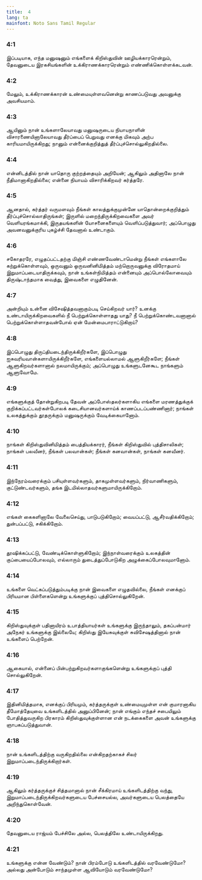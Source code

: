 ```yaml
---
title:  4
lang: ta
mainfont: Noto Sans Tamil Regular
---
```


###  4:1

இப்படியாக, எந்த மனுஷனும் எங்களைக் கிறிஸ்துவின் ஊழியக்காரரென்றும், தேவனுடைய இரகசியங்களின் உக்கிராணக்காரரென்றும் எண்ணிக்கொள்ளக்கடவன்.

###  4:2

மேலும், உக்கிராணக்காரன் உண்மையுள்ளவனென்று காணப்படுவது அவனுக்கு அவசியமாம்.

###  4:3

ஆயினும் நான் உங்களாலேயாவது மனுஷருடைய நியாயநாளின் விசாரணையினாலேயாவது தீர்ப்பைப் பெறுவது எனக்கு மிகவும் அற்ப காரியமாயிருக்கிறது; நானும் என்னைக்குறித்துத் தீர்ப்புச்சொல்லுகிறதில்லை.

###  4:4

என்னிடத்தில் நான் யாதொரு குற்றத்தையும் அறியேன்; ஆகிலும் அதினாலே நான் நீதிமானாகிறதில்லை; என்னை நியாயம் விசாரிக்கிறவர் கர்த்தரே.

###  4:5

ஆனதால், கர்த்தர் வருமளவும் நீங்கள் காலத்துக்குமுன்னே யாதொன்றைக்குறித்தும் தீர்ப்புச்சொல்லாதிருங்கள்; இருளில் மறைந்திருக்கிறவைகளை அவர் வெளியரங்கமாக்கி, இருதயங்களின் யோசனைகளையும் வெளிப்படுத்துவார்; அப்பொழுது அவனவனுக்குரிய புகழ்ச்சி தேவனால் உண்டாகும்.

###  4:6

சகோதரரே, எழுதப்பட்டதற்கு மிஞ்சி எண்ணவேண்டாமென்று நீங்கள் எங்களாலே கற்றுக்கொள்ளவும், ஒருவனும் ஒருவனினிமித்தம் மற்றொருவனுக்கு விரோதமாய் இறுமாப்படையாதிருக்கவும், நான் உங்கள்நிமித்தம் என்னையும் அப்பொல்லோவையும் திருஷ்டாந்தமாக வைத்து, இவைகளை எழுதினேன்.

###  4:7

அன்றியும் உன்னை விசேஷித்தவனாகும்படி செய்கிறவர் யார்? உனக்கு உண்டாயிருக்கிறவைகளில் நீ பெற்றுக்கொள்ளாதது யாது? நீ பெற்றுக்கொண்டவனானால் பெற்றுக்கொள்ளாதவன்போல் ஏன் மேன்மைபாராட்டுகிறாய்?

###  4:8

இப்பொழுது திருப்தியடைந்திருக்கிறீர்களே, இப்பொழுது ஐசுவரியவான்களாயிருக்கிறீர்களே, எங்களையல்லாமல் ஆளுகிறீர்களே; நீங்கள் ஆளுகிறவர்களானால் நலமாயிருக்கும்; அப்பொழுது உங்களுடனேகூட நாங்களும் ஆளுவோமே.

###  4:9

எங்களுக்குத் தோன்றுகிறபடி தேவன் அப்போஸ்தலர்களாகிய எங்களை மரணத்துக்குக் குறிக்கப்பட்டவர்கள்போலக் கடைசியானவர்களாய்க் காணப்படப்பண்ணினார்; நாங்கள் உலகத்துக்கும் தூதருக்கும் மனுஷருக்கும் வேடிக்கையானோம்.

###  4:10

நாங்கள் கிறிஸ்துவினிமித்தம் பைத்தியக்காரர், நீங்கள் கிறிஸ்துவில் புத்திசாலிகள்; நாங்கள் பலவீனர், நீங்கள் பலவான்கள்; நீங்கள் கனவான்கள், நாங்கள் கனவீனர்.

###  4:11

இந்நேரம்வரைக்கும் பசியுள்ளவர்களும், தாகமுள்ளவர்களும், நிர்வாணிகளும், குட்டுண்டவர்களும், தங்க இடமில்லாதவர்களுமாயிருக்கிறோம்.

###  4:12

எங்கள் கைகளினாலே வேலைசெய்து, பாடுபடுகிறோம்; வையப்பட்டு, ஆசீர்வதிக்கிறோம்; துன்பப்பட்டு, சகிக்கிறோம்.

###  4:13

தூஷிக்கப்பட்டு, வேண்டிக்கொள்ளுகிறோம்; இந்நாள்வரைக்கும் உலகத்தின் குப்பையைப்போலவும், எல்லாரும் துடைத்துப்போடுகிற அழுக்கைப்போலவுமானோம்.

###  4:14

உங்களை வெட்கப்படுத்தும்படிக்கு நான் இவைகளை எழுதவில்லை, நீங்கள் எனக்குப் பிரியமான பிள்ளைகளென்று உங்களுக்குப் புத்திசொல்லுகிறேன்.

###  4:15

கிறிஸ்துவுக்குள் பதினாயிரம் உபாத்தியாயர்கள் உங்களுக்கு இருந்தாலும், தகப்பன்மார் அநேகர் உங்களுக்கு இல்லையே; கிறிஸ்து இயேசுவுக்குள் சுவிசேஷத்தினால் நான் உங்களைப் பெற்றேன்.

###  4:16

ஆகையால், என்னைப் பின்பற்றுகிறவர்களாகுங்களென்று உங்களுக்குப் புத்தி சொல்லுகிறேன்.

###  4:17

இதினிமித்தமாக, எனக்குப் பிரியமும், கர்த்தருக்குள் உண்மையுமுள்ள என் குமாரனாகிய தீமோத்தேயுவை உங்களிடத்தில் அனுப்பினேன்; நான் எங்கும் எந்தச் சபையிலும் போதித்துவருகிற பிரகாரம் கிறிஸ்துவுக்குள்ளான என் நடக்கைகளை அவன் உங்களுக்கு ஞாபகப்படுத்துவான்.

###  4:18

நான் உங்களிடத்திற்கு வருகிறதில்லை என்கிறதற்காகச் சிலர் இறுமாப்படைந்திருக்கிறார்கள்.

###  4:19

ஆகிலும் கர்த்தருக்குச் சித்தமானால் நான் சீக்கிரமாய் உங்களிடத்திற்கு வந்து, இறுமாப்படைந்திருக்கிறவர்களுடைய பேச்சையல்ல, அவர்களுடைய பெலத்தையே அறிந்துகொள்வேன்.

###  4:20

தேவனுடைய ராஜ்யம் பேச்சிலே அல்ல, பெலத்திலே உண்டாயிருக்கிறது.

###  4:21

உங்களுக்கு என்ன வேண்டும்? நான் பிரம்போடு உங்களிடத்தில் வரவேண்டுமோ? அல்லது அன்போடும் சாந்தமுள்ள ஆவியோடும் வரவேண்டுமோ?

